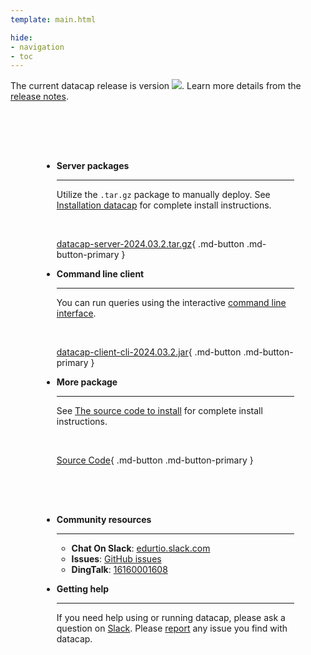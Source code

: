 ```yaml
---
template: main.html

hide:
- navigation
- toc
---
```


<style>
.md-typeset h1 {
  text-align: center;
  font-weight: 1000;
}
</style>

<div class="font-center">
The current datacap release is version <img src="https://img.shields.io/github/v/release/EdurtIO/datacap.svg" />. Learn more details from the <a href="/release/latest.html">release notes</a>.
</div>

<div class="grid cards" markdown style="margin-top: 30px; padding: 50px;">

- __Server packages__

    ---

    Utilize the `.tar.gz` package to manually deploy. See [Installation datacap](reference/getStarted/install.md) for complete install instructions.

    <br />

    [datacap-server-2024.03.2.tar.gz](https://cdn.north.devlive.org/applications/datacap/latest/datacap-release.tar.gz){ .md-button .md-button-primary }

- __Command line client__

     ---
  
     You can run queries using the interactive [command line interface](/reference/clients/cli.html).
     
     <br />
  
     [datacap-client-cli-2024.03.2.jar](https://repo1.maven.org/maven2/io/edurt/datacap/datacap-client-cli/2024.03.2/datacap-client-cli-2024.03.2.jar){ .md-button .md-button-primary }
  
- __More package__

    ---

    See [The source code to install](referenceet_started/install.md#the-source-code-to-install) for complete install instructions.

    <br />

    [Source Code](https://github.com/devlive-community/datacap){ .md-button .md-button-primary }

</div>

<div class="grid cards" markdown style="padding: 0 50px 30px 50px;">

- __Community resources__

    ---

    * **Chat On Slack**: [edurtio.slack.com](https://edurtio.slack.com/archives/C02EU2YM2N8)
    * **Issues**: [GitHub issues](https://github.com/devlive-community/datacap/issues)
    * **DingTalk**: [16160001608]()

- __Getting help__

    ---

    If you need help using or running datacap, please ask a question on [Slack](https://edurtio.slack.com/archives/C02EU2YM2N8). Please [report](https://github.com/EdurtIO/datacap/issues/new/choose) any issue you find with datacap.

</div>
